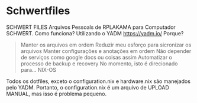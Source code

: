 # Schwertfiles

SCHWERT FILES Arquivos Pessoals de RPLAKAMA para Computador SCHWERT.
Como funciona? Utilizando o YADM https://yadm.io/
Porque? 

> Manter os arquivos em ordem
> Reduzir meu esforço para sicronizar os arquivos
> Manter configurações e anotações em ordem
> Não depender de serviços como google docs ou coisas assim
> Automatizar o processo de backup e recovery 
> No momento, isto é direcionado para... NIX-OS

Todos os dotfiles, exceto o configuration.nix e hardware.nix são manejados pelo YADM.
Portanto, o configuration.nix é um arquivo de UPLOAD MANUAL, mas isso é problema pequeno. 

